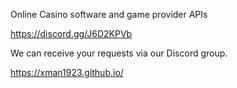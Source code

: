 Online Casino software and game provider APIs

https://discord.gg/J6D2KPVb

We can receive your requests via our Discord group.

https://xman1923.github.io/
